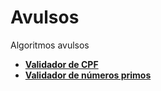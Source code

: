 Avulsos
============

Algoritmos avulsos

- **[Validador de CPF](./validador_cpf.c)**
- **[Validador de números primos](./numeros_primos.c)**
